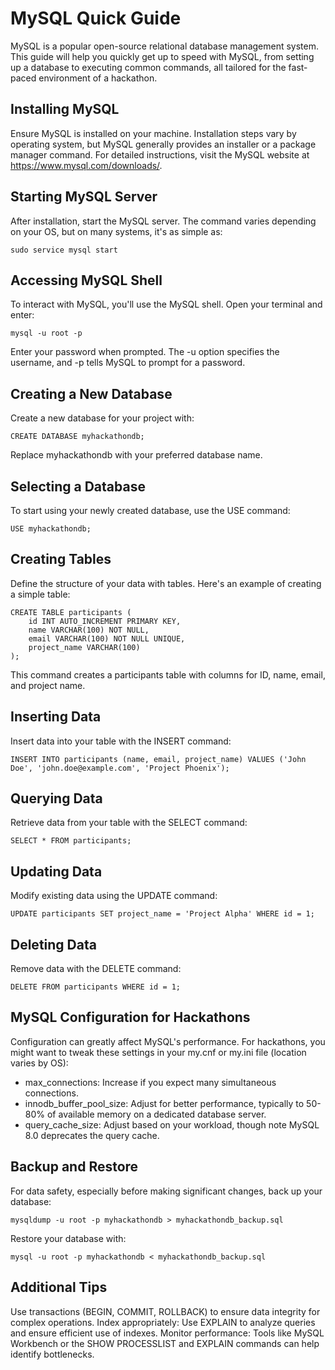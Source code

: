 # MySQL Quick Guide
MySQL is a popular open-source relational database management system. This guide will help you quickly get up to speed with MySQL, from setting up a database to executing common commands, all tailored for the fast-paced environment of a hackathon.

## Installing MySQL
Ensure MySQL is installed on your machine. Installation steps vary by operating system, but MySQL generally provides an installer or a package manager command. For detailed instructions, visit the MySQL website at https://www.mysql.com/downloads/.

## Starting MySQL Server
After installation, start the MySQL server. The command varies depending on your OS, but on many systems, it's as simple as:
```
sudo service mysql start
```

## Accessing MySQL Shell
To interact with MySQL, you'll use the MySQL shell. Open your terminal and enter:
```
mysql -u root -p
```
Enter your password when prompted. The -u option specifies the username, and -p tells MySQL to prompt for a password.

## Creating a New Database
Create a new database for your project with:
```
CREATE DATABASE myhackathondb;
```
Replace myhackathondb with your preferred database name.

## Selecting a Database
To start using your newly created database, use the USE command:
```
USE myhackathondb;
```
## Creating Tables
Define the structure of your data with tables. Here's an example of creating a simple table:
```
CREATE TABLE participants (
    id INT AUTO_INCREMENT PRIMARY KEY,
    name VARCHAR(100) NOT NULL,
    email VARCHAR(100) NOT NULL UNIQUE,
    project_name VARCHAR(100)
);
```
This command creates a participants table with columns for ID, name, email, and project name.

## Inserting Data
Insert data into your table with the INSERT command:
```
INSERT INTO participants (name, email, project_name) VALUES ('John Doe', 'john.doe@example.com', 'Project Phoenix');

```

## Querying Data
Retrieve data from your table with the SELECT command:
```
SELECT * FROM participants;
```

## Updating Data
Modify existing data using the UPDATE command:
```
UPDATE participants SET project_name = 'Project Alpha' WHERE id = 1;
```
## Deleting Data
Remove data with the DELETE command:
```
DELETE FROM participants WHERE id = 1;
```
## MySQL Configuration for Hackathons
Configuration can greatly affect MySQL's performance. For hackathons, you might want to tweak these settings in your my.cnf or my.ini file (location varies by OS):

- max_connections: Increase if you expect many simultaneous connections.
- innodb_buffer_pool_size: Adjust for better performance, typically to 50-80% of available memory on a dedicated database server.
- query_cache_size: Adjust based on your workload, though note MySQL 8.0 deprecates the query cache.

## Backup and Restore
For data safety, especially before making significant changes, back up your database:
```
mysqldump -u root -p myhackathondb > myhackathondb_backup.sql

```
Restore your database with:
```
mysql -u root -p myhackathondb < myhackathondb_backup.sql
```


## Additional Tips
Use transactions (BEGIN, COMMIT, ROLLBACK) to ensure data integrity for complex operations.
Index appropriately: Use EXPLAIN to analyze queries and ensure efficient use of indexes.
Monitor performance: Tools like MySQL Workbench or the SHOW PROCESSLIST and EXPLAIN commands can help identify bottlenecks.